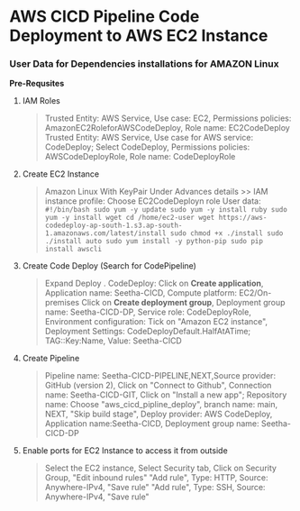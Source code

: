 # AWS CICD Pipeline Code Deployment to AWS EC2 Instance
### User Data for Dependencies installations for AMAZON Linux

**Pre-Requsites**
1. IAM Roles
	> Trusted Entity: AWS Service, Use case: EC2, Permissions policies: AmazonEC2RoleforAWSCodeDeploy, Role name: EC2CodeDeploy
	> Trusted Entity: AWS Service, Use case for AWS service: CodeDeploy; Select CodeDeploy, Permissions policies: AWSCodeDeployRole, Role name: CodeDeployRole
2. Create EC2 Instance 
	> Amazon Linux
	> With KeyPair
	> Under Advances details >> IAM instance profile: Choose EC2CodeDeployn role
	> User data: 
				```
				#!/bin/bash
				sudo yum -y update
				sudo yum -y install ruby
				sudo yum -y install wget
				cd /home/ec2-user
				wget https://aws-codedeploy-ap-south-1.s3.ap-south-1.amazonaws.com/latest/install
				sudo chmod +x ./install
				sudo ./install auto
				sudo yum install -y python-pip
				sudo pip install awscli
				```
3. Create Code Deploy (Search for CodePipeline)
	> Expand Deploy . CodeDeploy: Click on **Create application**, Application name: Seetha-CICD, Compute platform: EC2/On-premises
	> Click on **Create deployment group**, Deployment group name: Seetha-CICD-DP, Service role: CodeDeployRole, Environment configuration: Tick on "Amazon EC2 instance", Deployment Settings: CodeDeployDefault.HalfAtATime; TAG::Key:Name, Value: Seetha-CICD

4. Create Pipeline
	> Pipeline name: Seetha-CICD-PIPELINE,NEXT,Source provider: GitHub (version 2), Click on "Connect to Github", Connection name: Seetha-CICD-GIT, Click on "Install a new app"; Repository name: Choose "aws_cicd_pipline_deploy", branch name: main, NEXT, "Skip build stage", Deploy provider: AWS CodeDeploy, Application name:Seetha-CICD, Deployment group name: Seetha-CICD-DP

5. Enable ports for EC2 Instance to access it from outside
	> Select the EC2 instance, Select Security tab, Click on Security Group, "Edit inbound rules"
		"Add rule", Type: HTTP, Source: Anywhere-IPv4, "Save rule"
		"Add rule", Type: SSH, Source: Anywhere-IPv4, "Save rule"
 
